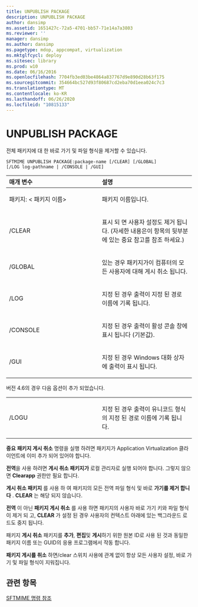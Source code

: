 ```yaml
---
title: UNPUBLISH PACKAGE
description: UNPUBLISH PACKAGE
author: dansimp
ms.assetid: 1651427c-72a5-4701-bb57-71e14a7a3803
ms.reviewer: ''
manager: dansimp
ms.author: dansimp
ms.pagetype: mdop, appcompat, virtualization
ms.mktglfcycl: deploy
ms.sitesec: library
ms.prod: w10
ms.date: 06/16/2016
ms.openlocfilehash: 7704fb3ed03be4864a837767d9e890d28b63f175
ms.sourcegitcommit: 354664bc527d93f80687cd2eba70d1eea024c7c3
ms.translationtype: MT
ms.contentlocale: ko-KR
ms.lasthandoff: 06/26/2020
ms.locfileid: "10815133"
---
```

# UNPUBLISH PACKAGE


전체 패키지에 대 한 바로 가기 및 파일 형식을 제거할 수 있습니다.

`SFTMIME UNPUBLISH PACKAGE:package-name [/CLEAR] [/GLOBAL]                 [/LOG log-pathname | /CONSOLE | /GUI]`

<table>
<colgroup>
<col width="50%" />
<col width="50%" />
</colgroup>
<thead>
<tr class="header">
<th align="left">매개 변수</th>
<th align="left">설명</th>
</tr>
</thead>
<tbody>
<tr class="odd">
<td align="left"><p>패키지: &lt; 패키지 이름&gt;</p></td>
<td align="left"><p>패키지 이름입니다.</p></td>
</tr>
<tr class="even">
<td align="left"><p>/CLEAR</p></td>
<td align="left"><p>표시 되 면 사용자 설정도 제거 됩니다. (자세한 내용은이 항목의 뒷부분에 있는 중요 참고를 참조 하세요.)</p></td>
</tr>
<tr class="odd">
<td align="left"><p>/GLOBAL</p></td>
<td align="left"><p>있는 경우 패키지가이 컴퓨터의 모든 사용자에 대해 게시 취소 됩니다.</p></td>
</tr>
<tr class="even">
<td align="left"><p>/LOG</p></td>
<td align="left"><p>지정 된 경우 출력이 지정 된 경로 이름에 기록 됩니다.</p></td>
</tr>
<tr class="odd">
<td align="left"><p>/CONSOLE</p></td>
<td align="left"><p>지정 된 경우 출력이 활성 콘솔 창에 표시 됩니다 (기본값).</p></td>
</tr>
<tr class="even">
<td align="left"><p>/GUI</p></td>
<td align="left"><p>지정 된 경우 Windows 대화 상자에 출력이 표시 됩니다.</p></td>
</tr>
</tbody>
</table>

 

버전 4.6의 경우 다음 옵션이 추가 되었습니다.

<table>
<colgroup>
<col width="50%" />
<col width="50%" />
</colgroup>
<tbody>
<tr class="odd">
<td align="left"><p>/LOGU</p></td>
<td align="left"><p>지정 된 경우 출력이 유니코드 형식의 지정 된 경로 이름에 기록 됩니다.</p></td>
</tr>
</tbody>
</table>

 

**중요**  **패키지 게시 취소** 명령을 실행 하려면 패키지가 Application Virtualization 클라이언트에 이미 추가 되어 있어야 합니다.

**전역**을 사용 하려면 **게시 취소 패키지가** 로컬 관리자로 실행 되어야 합니다. 그렇지 않으면 **Clearapp** 권한만 필요 합니다.

**게시 취소 패키지** 를 사용 하 여 패키지의 모든 전역 파일 형식 및 바로 **가기를 제거 합니다** . **CLEAR** 는 해당 되지 않습니다.

**전역** 이 아닌 **패키지 게시 취소** 를 사용 하면 패키지의 사용자 바로 가기 키와 파일 형식이 제거 되 고, **CLEAR** 가 설정 된 경우 사용자의 컨텍스트 아래에 있는 백그라운드 로드도 중지 됩니다.

패키지 **게시 취소** 패키지를 **추가**, **편집**및 **게시**하기 위한 원본 ID로 사용 된 것과 동일한 패키지 이름 또는 GUID의 응용 프로그램에서 작동 합니다.

**패키지 게시를 취소** 하면/clear 스위치 사용에 관계 없이 항상 모든 사용자 설정, 바로 가기 및 파일 형식이 지워집니다.

 

## 관련 항목


[SFTMIME 명령 참조](sftmime--command-reference.md)

 

 





